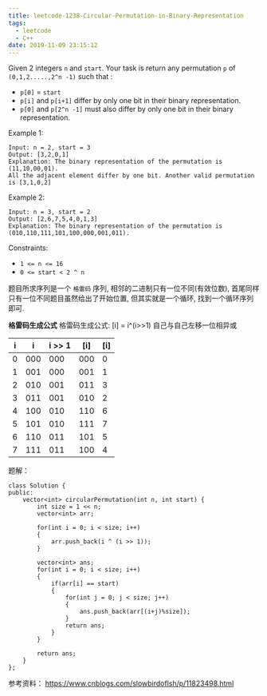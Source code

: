 ```yaml
---
title: leetcode-1238-Circular-Permutation-in-Binary-Representation
tags:
  - leetcode
  - C++
date: 2019-11-09 23:15:12
---
```



Given 2 integers `n` and `start`. Your task is return any permutation `p` of `(0,1,2.....,2^n -1)` such that :

<!--more-->

  - `p[0]` = `start`
  - `p[i]` and `p[i+1]` differ by only one bit in their binary representation.
  - `p[0]` and `p[2^n -1]` must also differ by only one bit in their binary representation.

Example 1:
```
Input: n = 2, start = 3
Output: [3,2,0,1]
Explanation: The binary representation of the permutation is (11,10,00,01).
All the adjacent element differ by one bit. Another valid permutation is [3,1,0,2]
```

Example 2:
```
Input: n = 3, start = 2
Output: [2,6,7,5,4,0,1,3]
Explanation: The binary representation of the permutation is (010,110,111,101,100,000,001,011).
```

Constraints:
  - `1 <= n <= 16`
  - `0 <= start < 2 ^ n`

题目所求序列是一个 `格雷码` 序列, 相邻的二进制只有一位不同(有效位数), 首尾同样只有一位不同题目虽然给出了开始位置, 但其实就是一个循环, 找到一个循环序列即可.

**格雷码生成公式**
格雷码生成公式: [i] = i^(i>>1) 自己与自己左移一位相异或

| i | i | i >> 1 | [i] | [i] |
|---|---|--------|-----|-----|
| 0 | 000 | 000 |	000 | 0 |
| 1 |	001 |	000 |	001 |	1 |
| 2 |	010 |	001 |	011 |	3 |
| 3 |	011 |	001 |	010 |	2 |
| 4 |	100 |	010 |	110 |	6 |
| 5 |	101 |	010 |	111 |	7 |
| 6 |	110 |	011 |	101 |	5 |
| 7 |	111 |	011 |	100 |	4 |



题解：
```
class Solution {
public:
    vector<int> circularPermutation(int n, int start) {
        int size = 1 << n;
        vector<int> arr;

        for(int i = 0; i < size; i++)
        {
            arr.push_back(i ^ (i >> 1));
        }

        vector<int> ans;
        for(int i = 0; i < size; i++)
        {
            if(arr[i] == start)
            {
                for(int j = 0; j < size; j++)
                {
                    ans.push_back(arr[(i+j)%size]);
                }
                return ans;
            }
        }

        return ans;
    }
};
```

参考资料：
https://www.cnblogs.com/slowbirdoflsh/p/11823498.html
